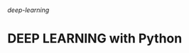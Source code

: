 ###### deep-learning                                                               
# DEEP LEARNING with Python                                         
                              
               
    
                                                
